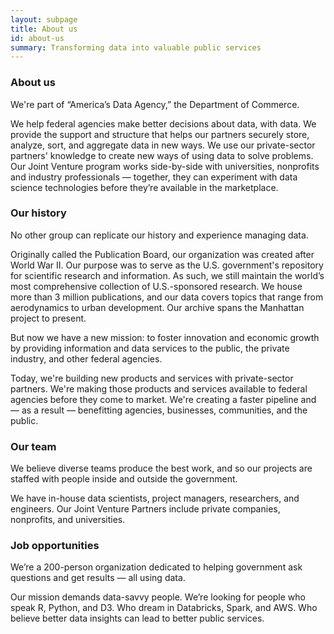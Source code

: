 ```yaml
---
layout: subpage
title: About us
id: about-us
summary: Transforming data into valuable public services
---
```

<h3>About us</h3>

We're part of &ldquo;America’s Data Agency,&rdquo; the Department of Commerce.

We help federal agencies make better decisions about data, with data.  We provide the support and structure that helps our partners securely store, analyze, sort, and aggregate data in new ways. We use our private-sector partners' knowledge to create new ways of using data to solve problems.  Our Joint Venture program works side-by-side with universities, nonprofits and industry professionals &mdash; together, they can experiment with data science technologies before they’re available in the marketplace.

### Our history

No other group can replicate our history and experience managing data.

Originally called the Publication Board, our organization was created after World War II. Our purpose was to serve as the U.S. government's repository for scientific research and information. As such, we still maintain the world’s most comprehensive collection of U.S.-sponsored research. We house more than 3 million publications, and our data covers topics that range from aerodynamics to urban development. Our archive spans the Manhattan project to present.

But now we have a new mission: to foster innovation and economic growth by providing information and data services to the public, the private industry, and other federal agencies. 

Today, we're building new products and services with private-sector partners. We're making those products and services available to federal agencies before they come to market. We're creating a faster pipeline and — as a result — benefitting agencies, businesses, communities, and the public.

### Our team

We believe diverse teams produce the best work, and so our projects are staffed with people inside and outside the government.

We have in-house data scientists, project managers, researchers, and engineers. Our Joint Venture Partners include private companies, nonprofits, and universities.

### Job opportunities

We’re a 200-person organization dedicated to helping government ask questions and get results — all using data.

Our mission demands data-savvy people.  We’re looking for people who speak R, Python, and D3. Who dream in Databricks, Spark, and AWS. Who believe better data insights can lead to better public services.
